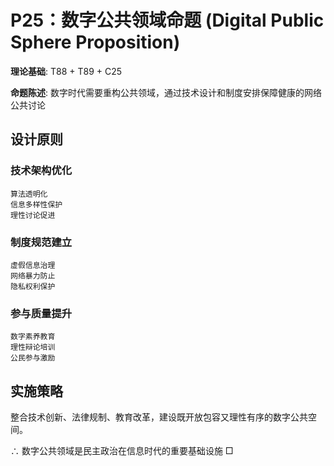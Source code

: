# P25：数字公共领域命题 (Digital Public Sphere Proposition)

**理论基础**: T88 + T89 + C25

**命题陈述**: 数字时代需要重构公共领域，通过技术设计和制度安排保障健康的网络公共讨论

## 设计原则

### 技术架构优化
```
算法透明化
信息多样性保护
理性讨论促进
```

### 制度规范建立
```
虚假信息治理
网络暴力防止
隐私权利保护
```

### 参与质量提升
```
数字素养教育
理性辩论培训
公民参与激励
```

## 实施策略

整合技术创新、法律规制、教育改革，建设既开放包容又理性有序的数字公共空间。

∴ 数字公共领域是民主政治在信息时代的重要基础设施 □